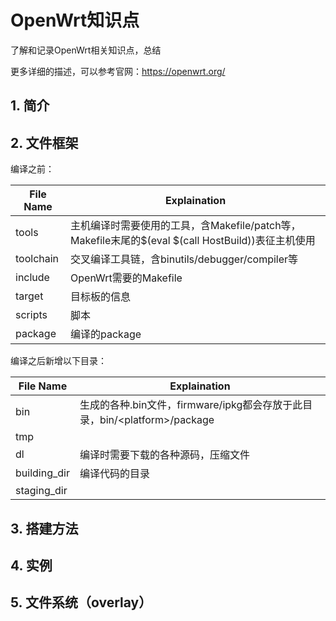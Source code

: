 # OpenWrt知识点
了解和记录OpenWrt相关知识点，总结

更多详细的描述，可以参考官网：https://openwrt.org/

## 1. 简介
## 2. 文件框架

编译之前：

| File Name | Explaination                                                 |
| --------- | ------------------------------------------------------------ |
| tools     | 主机编译时需要使用的工具，含Makefile/patch等，Makefile末尾的$(eval $(call HostBuild))表征主机使用 |
| toolchain | 交叉编译工具链，含binutils/debugger/compiler等               |
| include   | OpenWrt需要的Makefile                                        |
| target    | 目标板的信息                                                 |
| scripts   | 脚本                                                         |
| package   | 编译的package                                                |

编译之后新增以下目录：	

| File Name    | Explaination                                                 |
| ------------ | ------------------------------------------------------------ |
| bin          | 生成的各种.bin文件，firmware/ipkg都会存放于此目录，bin/<platform\>/package |
| tmp          |                                                              |
| dl           | 编译时需要下载的各种源码，压缩文件                           |
| building_dir | 编译代码的目录                                               |
| staging_dir  |                                                              |

## 3. 搭建方法



## 4. 实例

## 5. 文件系统（overlay）